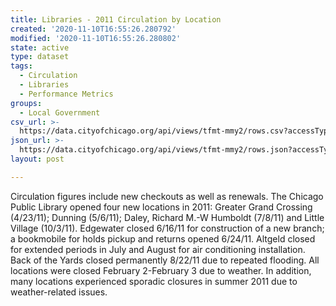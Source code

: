 ```yaml
---
title: Libraries - 2011 Circulation by Location
created: '2020-11-10T16:55:26.280792'
modified: '2020-11-10T16:55:26.280802'
state: active
type: dataset
tags:
  - Circulation
  - Libraries
  - Performance Metrics
groups:
  - Local Government
csv_url: >-
  https://data.cityofchicago.org/api/views/tfmt-mmy2/rows.csv?accessType=DOWNLOAD
json_url: >-
  https://data.cityofchicago.org/api/views/tfmt-mmy2/rows.json?accessType=DOWNLOAD
layout: post

---
```

Circulation figures include new checkouts as well as renewals. The Chicago Public Library opened four new locations in 2011: Greater Grand Crossing (4/23/11); Dunning (5/6/11); Daley, Richard M.-W Humboldt (7/8/11) and Little Village (10/3/11). Edgewater closed 6/16/11 for construction of a new branch; a bookmobile for holds pickup and returns opened 6/24/11. Altgeld closed for extended periods in July and August for air conditioning installation. Back of the Yards closed permanently 8/22/11 due to repeated flooding. All locations were closed February 2-February 3 due to weather. In addition, many locations experienced sporadic closures in summer 2011 due to weather-related issues.
